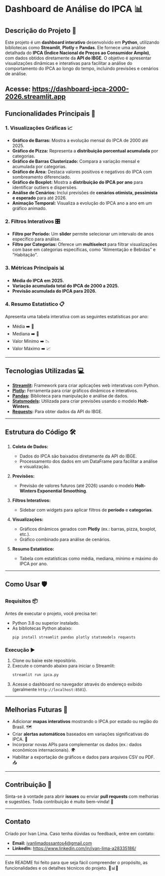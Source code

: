 # Dashboard de Análise do IPCA 📊

## Descrição do Projeto 📝
Este projeto é um **dashboard interativo** desenvolvido em **Python**, utilizando bibliotecas como **Streamlit**, **Plotly** e **Pandas**. Ele fornece uma análise detalhada do **IPCA (Índice Nacional de Preços ao Consumidor Amplo)**, com dados obtidos diretamente da **API do IBGE**. O objetivo é apresentar visualizações dinâmicas e interativas para facilitar a análise do comportamento do IPCA ao longo do tempo, incluindo previsões e cenários de análise.

Acesse: https://dashboard-ipca-2000-2026.streamlit.app
---

## Funcionalidades Principais 🚀
### 1. **Visualizações Gráficas** 📈
- **Gráfico de Barras:** Mostra a evolução mensal do IPCA de 2000 até 2025.
- **Gráfico de Pizza:** Representa a **distribuição porcentual acumulada** por categorias.
- **Gráfico de Barras Clusterizado:** Compara a variação mensal e acumulada por categorias.
- **Gráfico de Área:** Destaca valores positivos e negativos do IPCA com sombreamento diferenciado.
- **Gráfico de Boxplot:** Mostra a **distribuição do IPCA por ano** para identificar outliers e dispersões.
- **Análise de Cenários:** Inclui previsões de **cenários otimista, pessimista e esperado** para até 2026.
- **Animação Temporal:** Visualiza a evolução do IPCA ano a ano em um gráfico animado.

### 2. **Filtros Interativos** 🎛️
- **Filtro por Período:** Um **slider** permite selecionar um intervalo de anos específico para análise.
- **Filtro por Categorias:** Oferece um **multiselect** para filtrar visualizações com base em categorias específicas, como "Alimentação e Bebidas" e "Habitação".

### 3. **Métricas Principais** 📊
- **Média do IPCA em 2025.**
- **Variação acumulada total do IPCA de 2000 a 2025.**
- **Previsão acumulada do IPCA para 2026.**

### 4. **Resumo Estatístico** 📋
Apresenta uma tabela interativa com as seguintes estatísticas por ano:
- Média ➡️ 🧮
- Mediana ➡️ 📐
- Valor Mínimo ➡️ 📉
- Valor Máximo ➡️ 📈

---

## Tecnologias Utilizadas 💻
- **[Streamlit](https://streamlit.io/):** Framework para criar aplicações web interativas com Python.
- **[Plotly](https://plotly.com/python/):** Ferramenta para criar gráficos dinâmicos e interativos.
- **[Pandas](https://pandas.pydata.org/):** Biblioteca para manipulação e análise de dados.
- **[Statsmodels](https://www.statsmodels.org/stable/index.html):** Utilizada para criar previsões usando o modelo **Holt-Winters**.
- **[Requests](https://docs.python-requests.org/):** Para obter dados da API do IBGE.

---

## Estrutura do Código 🛠️
1. **Coleta de Dados:**
   - Dados do IPCA são baixados diretamente da API do IBGE.
   - Processamento dos dados em um DataFrame para facilitar a análise e visualização.

2. **Previsões:**
   - Previsão de valores futuros (até 2026) usando o modelo **Holt-Winters Exponential Smoothing**.

3. **Filtros Interativos:**
   - Sidebar com widgets para aplicar filtros de **período** e **categorias**.

4. **Visualizações:**
   - Gráficos dinâmicos gerados com **Plotly** (ex.: barras, pizza, boxplot, etc.).
   - Gráfico combinado para análise de cenários.

5. **Resumo Estatístico:**
   - Tabela com estatísticas como média, mediana, mínimo e máximo do IPCA por ano.

---

## Como Usar 🛡️
### Requisitos 📦
Antes de executar o projeto, você precisa ter:
- Python 3.8 ou superior instalado.
- As bibliotecas Python abaixo:
  ```bash
  pip install streamlit pandas plotly statsmodels requests
  ```

### Execução ▶️
1. Clone ou baixe este repositório.
2. Execute o comando abaixo para iniciar o Streamlit:
   ```bash
   streamlit run ipca.py
   ```
3. Acesse o dashboard no navegador através do endereço exibido (geralmente `http://localhost:8501`).

---

## Melhorias Futuras 🔮
- Adicionar **mapas interativos** mostrando o IPCA por estado ou região do Brasil. 🗺️
- Criar **alertas automáticos** baseados em variações significativas do IPCA. 🚨
- Incorporar novas APIs para complementar os dados (ex.: dados econômicos internacionais). 🌍
- Habilitar a exportação de gráficos e dados para arquivos CSV ou PDF. 📤

---

## Contribuição 🤝
Sinta-se à vontade para abrir **issues** ou enviar **pull requests** com melhorias e sugestões. Toda contribuição é muito bem-vinda! 🌟

---

## Contato
Criado por Ivan Lima. Caso tenha dúvidas ou feedback, entre em contato:
- **Email:** ivanlimadossantos4@gmail.com
- **LinkedIn:** https://www.linkedin.com/in/ivan-lima-a28335186/

---

Este README foi feito para que seja fácil compreender o propósito, as funcionalidades e os detalhes técnicos do projeto. 🚀📊✨
